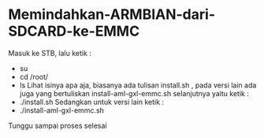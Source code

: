
# Memindahkan-ARMBIAN-dari-SDCARD-ke-EMMC
Masuk ke STB, lalu ketik :

- su
- cd /root/
- ls
Lihat isinya apa aja, biasanya ada tulisan install.sh , pada versi lain ada juga yang bertuliskan install-aml-gxl-emmc.sh selanjutnya yaitu ketik :
- ./install.sh 
Sedangkan untuk versi lain ketik :
- ./install-aml-gxl-emmc.sh

Tunggu sampai proses selesai
